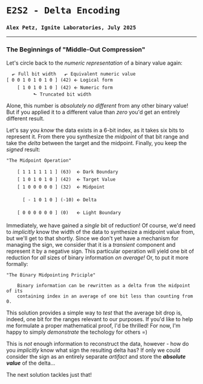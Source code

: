 # `E2S2 - Delta Encoding`
### `Alex Petz, Ignite Laboratories, July 2025`

---

### The Beginnings of "Middle-Out Compression"
Let's circle back to the _numeric representation_ of a binary value again:

      ⬐ Full bit width   ⬐ Equivalent numeric value
    [ 0 0 1 0 1 0 1 0 ] (42) 🡨 Logical form
        [ 1 0 1 0 1 0 ] (42) 🡨 Numeric form
              ⬑ Truncated bit width

Alone, this number is _absolutely no different_ from any other binary value!  But if you applied it to
a different value than _zero_ you'd get an entirely different result.

Let's say you _know_ the data exists in a 6-bit index, as it takes six bits to represent it.  From there
you synthesize the _midpoint_ of that bit range and take the _delta_ between the target and the midpoint.
Finally, you keep the _signed_ result:

    "The Midpoint Operation"

        [ 1 1 1 1 1 1 ] (63)  🡨 Dark Boundary
        [ 1 0 1 0 1 0 ] (42)  🡨 Target Value
        [ 1 0 0 0 0 0 ] (32)  🡨 Midpoint
    
          [ - 1 0 1 0 ] (-10) 🡨 Delta
    
        [ 0 0 0 0 0 0 ] (0)   🡨 Light Boundary

Immediately, we have gained a _single_ bit of reduction!  Of course, we'd need to _implicitly_ know
the width of the data to synthesize a midpoint value from, but we'll get to that shortly.  Since we don't
yet have a mechanism for managing the sign, we consider that it is a *transient* component and represent
it by a negative sign.  This particular operation will yield one bit of reduction for _all_ sizes of binary 
information _on average!_  Or, to put it more formally:

    "The Binary Midpointing Priciple"

        Binary information can be rewritten as a delta from the midpoint of its 
        containing index in an average of one bit less than counting from 0.

This solution provides a simple way to _test_ that the average bit drop is, indeed, one bit for the ranges
relevant to our purposes.  If you'd like to help me formulate a proper mathematical proof, I'd be thrilled!
For now, I'm happy to simply _demonstrate_ the techology for others =)

This is _not_ enough information to reconstruct the data, however - how do you _implicitly_ know what sign 
the resulting delta has?  If only we could consider the sign as an entirely separate _artifact_ and store the
**_absolute value_** of the delta...

The next solution tackles just that!